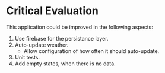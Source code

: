 # Critical Evaluation

This application could be improved in the following aspects:

1.  Use firebase for the persistance layer.
2.  Auto-update weather.
    *   Allow configuration of how often it should auto-update.
3.  Unit tests.
4.  Add empty states, when there is no data.
